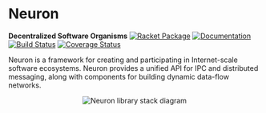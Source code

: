 # Neuron

**Decentralized Software Organisms**
[![Racket Package](https://img.shields.io/badge/raco%20pkg-neuron-red.svg)](https://pkgs.racket-lang.org/package/neuron)
[![Documentation](https://img.shields.io/badge/read-documentation-blue.svg)](http://docs.racket-lang.org/neuron/)
[![Build Status](https://travis-ci.org/dedbox/racket-neuron.svg?branch=master)](https://travis-ci.org/dedbox/racket-neuron)
[![Coverage Status](https://coveralls.io/repos/github/dedbox/racket-neuron/badge.svg?branch=master)](https://coveralls.io/github/dedbox/racket-neuron?branch=master)

Neuron is a framework for creating and participating in Internet-scale
software ecosystems. Neuron provides a unified API for IPC and distributed
messaging, along with components for building dynamic data-flow networks.

<p align="center">
  <img
    alt="Neuron library stack diagram"
    src="https://raw.githubusercontent.com/dedbox/racket-neuron/master/neuron-doc/scribblings/neuron-library-stack.png">
</p>
